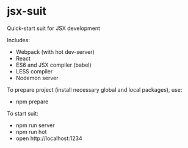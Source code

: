 # jsx-suit
Quick-start suit for JSX development

Includes:
  - Webpack (with hot dev-server)
  - React
  - ES6 and JSX compiler (babel)
  - LESS compiler
  - Nodemon server
  
To prepare project (install necessary global and local packages), use:
  - npm prepare
  
To start suit:
  - npm run server
  - npm run hot
  - open http://localhost:1234